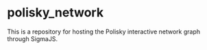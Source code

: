 # polisky_network
This is a repository for hosting the Polisky interactive network graph through SigmaJS.
